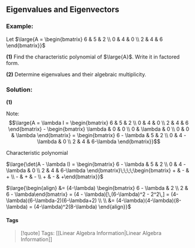 
## Eigenvalues and Eigenvectors

### Example:

Let $\large{A = \begin{bmatrix} 6 & 5 & 2 \\ 0 & 4 & 0 \\ 2 & 4 & 6 \end{bmatrix}}$ 

**(1)** Find the characteristic polynomial of $\large{A}$. Write it in factored form.

**(2)** Determine eigenvalues and their algebraic multiplicity.

### Solution:

**(1)**

Note: $$\large{A = \lambda I = \begin{bmatrix} 6 & 5 & 2 \\ 0 & 4 & 0 \\ 2 & 4 & 6 \end{bmatrix} - \begin{bmatrix} \lambda & 0 & 0 \\ 0 & \lambda & 0 \\ 0 & 0 & \lambda \end{bmatrix} = \begin{bmatrix} 6 - \lambda & 5 & 2 \\ 0 & 4 - \lambda & 0 \\ 2 & 4 & 6-\lambda \end{bmatrix}}$$

Characteristic polynomial

$\large{\det(A - \lambda I) = \begin{bmatrix} 6 - \lambda & 5 & 2 \\ 0 & 4 - \lambda & 0 \\ 2 & 4 & 6-\lambda \end{bmatrix}\;\;\;\;\begin{bmatrix} + & - & + \\ - & + & - \\ + & - & +\end{bmatrix}}$

$\large{\begin{align} &= (4-\lambda) \begin{bmatrix} 6 - \lambda & 2 \\ 2 & 6 - \lambda\end{bmatrix} = (4 - \lambda)[\,(6-\lambda)^2 - 2^2\,] = (4-\lambda)(6-\lambda-2)(6-\lambda+2) \\ \\ &= (4-\lambda)(4-\lambda)(8-\lambda) = (4-\lambda)^2(8-\lambda) \end{align}}$  
#### Tags

>[!quote] Tags:
> [[Linear Algebra Information|Linear Algebra Information]]

